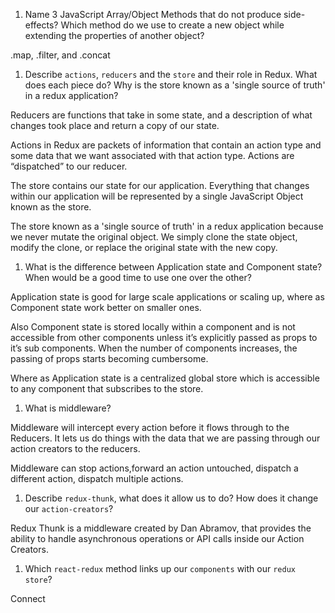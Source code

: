 1.  Name 3 JavaScript Array/Object Methods that do not produce side-effects? Which method do we use to create a new object while extending the properties of another object? 

.map, .filter, and .concat

1.  Describe `actions`, `reducers` and the `store` and their role in Redux. What does each piece do? Why is the store known as a 'single source of truth' in a redux application?

Reducers are functions that take in some state, and a description of what changes took place and return a copy of our state.

Actions in Redux are packets of information that contain an action type and some data that we want associated with that action type. Actions are “dispatched” to our reducer.

The store contains our state for our application. Everything that changes within our application will be represented by a single JavaScript Object known as the store. 

The store known as a 'single source of truth' in a redux application because we never mutate the original object. We simply clone the state object, modify the clone, or replace the original state with the new copy.

1.  What is the difference between Application state and Component state? When would be a good time to use one over the other?

Application state is good for large scale applications or scaling up, where as Component state work better on smaller ones.

Also Component state is stored locally within a component and is not accessible from other components unless it’s explicitly passed as props to it’s sub components. When the number of components increases, the passing of props starts becoming cumbersome.

Where as Application state is a centralized global store which is accessible to any component that subscribes to the store.

1.  What is middleware?

Middleware will intercept every action before it flows through to the Reducers. It lets us do things with the data that we are passing through our action creators to the reducers.

Middleware can stop actions,forward an action untouched, dispatch a different action, dispatch multiple actions.

1.  Describe `redux-thunk`, what does it allow us to do? How does it change our `action-creators`?

Redux Thunk is a middleware created by Dan Abramov, that provides the ability to handle asynchronous operations or API calls inside our Action Creators.

1.  Which `react-redux` method links up our `components` with our `redux store`?

Connect